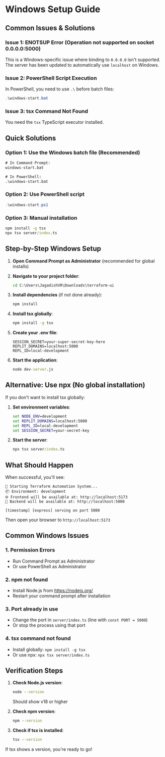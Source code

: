 # Windows Setup Guide

## Common Issues & Solutions

### Issue 1: ENOTSUP Error (Operation not supported on socket 0.0.0.0:5000)
This is a Windows-specific issue where binding to `0.0.0.0` isn't supported. The server has been updated to automatically use `localhost` on Windows.

### Issue 2: PowerShell Script Execution
In PowerShell, you need to use `.\` before batch files:
```powershell
.\windows-start.bat
```

### Issue 3: tsx Command Not Found
You need the `tsx` TypeScript executor installed.

## Quick Solutions

### Option 1: Use the Windows batch file (Recommended)
```cmd
# In Command Prompt:
windows-start.bat

# In PowerShell:
.\windows-start.bat
```

### Option 2: Use PowerShell script
```powershell
.\windows-start.ps1
```

### Option 3: Manual installation
```cmd
npm install -g tsx
npx tsx server/index.ts
```

## Step-by-Step Windows Setup

1. **Open Command Prompt as Administrator** (recommended for global installs)

2. **Navigate to your project folder**:
   ```cmd
   cd C:\Users\JagadishVR\Downloads\terraform-ui
   ```

3. **Install dependencies** (if not done already):
   ```cmd
   npm install
   ```

4. **Install tsx globally**:
   ```cmd
   npm install -g tsx
   ```

5. **Create your .env file**:
   ```env
   SESSION_SECRET=your-super-secret-key-here
   REPLIT_DOMAINS=localhost:5000
   REPL_ID=local-development
   ```

6. **Start the application**:
   ```cmd
   node dev-server.js
   ```

## Alternative: Use npx (No global installation)

If you don't want to install tsx globally:

1. **Set environment variables**:
   ```cmd
   set NODE_ENV=development
   set REPLIT_DOMAINS=localhost:5000
   set REPL_ID=local-development
   set SESSION_SECRET=your-secret-key
   ```

2. **Start the server**:
   ```cmd
   npx tsx server/index.ts
   ```

## What Should Happen

When successful, you'll see:
```
🚀 Starting Terraform Automation System...
📦 Environment: development
🌐 Frontend will be available at: http://localhost:5173
🔧 Backend will be available at: http://localhost:5000

[timestamp] [express] serving on port 5000
```

Then open your browser to `http://localhost:5173`

## Common Windows Issues

### 1. Permission Errors
- Run Command Prompt as Administrator
- Or use PowerShell as Administrator

### 2. npm not found
- Install Node.js from https://nodejs.org/
- Restart your command prompt after installation

### 3. Port already in use
- Change the port in `server/index.ts` (line with `const PORT = 5000`)
- Or stop the process using that port

### 4. tsx command not found
- Install globally: `npm install -g tsx`
- Or use npx: `npx tsx server/index.ts`

## Verification Steps

1. **Check Node.js version**:
   ```cmd
   node --version
   ```
   Should show v18 or higher

2. **Check npm version**:
   ```cmd
   npm --version
   ```

3. **Check if tsx is installed**:
   ```cmd
   tsx --version
   ```

If tsx shows a version, you're ready to go!